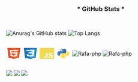 <div style="text-align: center;" align="center">
  <h3>* GitHub Stats *</h3>
  <br>
</div>

![Anurag's GitHub stats](https://github-readme-stats.vercel.app/api?username=otaaviox&show_icons=true&theme=dark) ![Top Langs](https://github-readme-stats.vercel.app/api/top-langs/?username=otaaviox&layout=compact&show_icons=true&dracula)

<i class="devicon-devicon-plain"></i>
<div style="display: inline_block"><br>
  <link rel="stylesheet" href="https://cdn.jsdelivr.net/gh/devicons/devicon@latest/devicon.min.css">
  <img align="center" alt="Rafa-HTML" height="30" width="40" src="https://raw.githubusercontent.com/devicons/devicon/master/icons/html5/html5-original.svg">
  <img align="center" alt="Rafa-CSS" height="30" width="40" src="https://raw.githubusercontent.com/devicons/devicon/master/icons/css3/css3-original.svg">
  <img align="center" alt="Rafa-Js" height="30" width="40" src="https://raw.githubusercontent.com/devicons/devicon/master/icons/javascript/javascript-plain.svg">
  <img align="center" alt="Rafa-Python" height="30" width="40" src="https://raw.githubusercontent.com/devicons/devicon/master/icons/python/python-original.svg">
  <img align="center" alt="Rafa-php" height="30" width="40" src="https://cdn.jsdelivr.net/gh/devicons/devicon@latest/icons/php/php-original.svg" />
  <img align="center" alt="Rafa-php" height="30" width="40" src="https://cdn.jsdelivr.net/gh/devicons/devicon@latest/icons/mysql/mysql-original.svg" />
</div>

##
<div> 
  <a href="https://instagram.com/mirandaxzx" target="_blank"><img src="https://img.shields.io/badge/-Instagram-%23E4405F?style=for-the-badge&logo=instagram&logoColor=white" target="_blank"></a>
  <a href = "mailto:guilhermemiranda1080@gmail.com"><img src="https://img.shields.io/badge/-Gmail-%23333?style=for-the-badge&logo=gmail&logoColor=white" target="_blank"></a>
  <a href="https://www.linkedin.com/in/guilherme-de-miranda-cardoso-5a2985309/" target="_blank"><img src="https://img.shields.io/badge/-LinkedIn-%230077B5?style=for-the-badge&logo=linkedin&logoColor=white" target="_blank"></a> 
</div>
